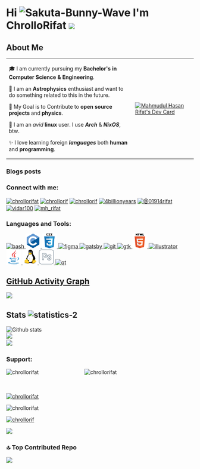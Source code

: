 # Hi <img src="https://i.ibb.co/CnmfDCz/Sakuta-Bunny-Wave.png" alt="Sakuta-Bunny-Wave" width = "29px"> I'm ChrolloRifat <img src="https://i.ibb.co/cJq7v7s/Mai-Hoodie.gif" width="50px">

## About Me
<table>
<tr>
  <td valign="center">
    
  🎓 I am currently pursuing my **Bachelor's in Computer Science & Engineering**.
    
  🌱 I am an **Astrophysics** enthusiast and want to do something related to this in the future.
  
  🎯 My Goal is to Contribute to **open source projects** and **physics**.

  🐧 I am an _avid_ **linux** user. I use ***Arch*** & ***NixOS***, btw.
  
  ✨ I love learning foreign ***languages*** both **human** and **programming**.
  
<td >
   <a href="https://app.daily.dev/ChrolloRifat"><img src="https://api.daily.dev/devcards/3ba68db2716c4cf1a6deee89bfe40bcb.png?r=c6o" width="300" alt="Mahmudul Hasan Rifat's Dev Card"/></a>
  </td></tr>
</table>




### Blogs posts
<!-- BLOG-POST-LIST:START -->
<!-- BLOG-POST-LIST:END -->


<h3 align="left">Connect with me:</h3>
<p align="left">
<a href="https://dev.to/chrollorifat" target="blank"><img align="center" src="https://raw.githubusercontent.com/rahuldkjain/github-profile-readme-generator/master/src/images/icons/Social/devto.svg" alt="chrollorifat" height="30" width="40" /></a>
<a href="https://twitter.com/chrollorif" target="blank"><img align="center" src="https://raw.githubusercontent.com/rahuldkjain/github-profile-readme-generator/master/src/images/icons/Social/twitter.svg" alt="chrollorif" height="30" width="40" /></a>
<a href="https://fb.com/chrollorif" target="blank"><img align="center" src="https://raw.githubusercontent.com/rahuldkjain/github-profile-readme-generator/master/src/images/icons/Social/facebook.svg" alt="chrollorif" height="30" width="40" /></a>
<a href="https://instagram.com/4billionyears" target="blank"><img align="center" src="https://raw.githubusercontent.com/rahuldkjain/github-profile-readme-generator/master/src/images/icons/Social/instagram.svg" alt="4billionyears" height="30" width="40" /></a>
<a href="https://medium.com/@01914rifat" target="blank"><img align="center" src="https://raw.githubusercontent.com/rahuldkjain/github-profile-readme-generator/master/src/images/icons/Social/medium.svg" alt="@01914rifat" height="30" width="40" /></a>
<a href="https://www.youtube.com/c/vidar100" target="blank"><img align="center" src="https://raw.githubusercontent.com/rahuldkjain/github-profile-readme-generator/master/src/images/icons/Social/youtube.svg" alt="vidar100" height="30" width="40" /></a>
<a href="https://www.hackerrank.com/mh_rifat" target="blank"><img align="center" src="https://raw.githubusercontent.com/rahuldkjain/github-profile-readme-generator/master/src/images/icons/Social/hackerrank.svg" alt="mh_rifat" height="30" width="40" /></a>
</p>

<h3 align="left">Languages and Tools:</h3>
<p align="left"> <a href="https://www.gnu.org/software/bash/" target="_blank" rel="noreferrer"> <img src="https://www.vectorlogo.zone/logos/gnu_bash/gnu_bash-icon.svg" alt="bash" width="40" height="40"/> </a> <a href="https://www.cprogramming.com/" target="_blank" rel="noreferrer"> <img src="https://raw.githubusercontent.com/devicons/devicon/master/icons/c/c-original.svg" alt="c" width="40" height="40"/> </a> <a href="https://www.w3schools.com/css/" target="_blank" rel="noreferrer"> <img src="https://raw.githubusercontent.com/devicons/devicon/master/icons/css3/css3-original-wordmark.svg" alt="css3" width="40" height="40"/> </a> <a href="https://www.figma.com/" target="_blank" rel="noreferrer"> <img src="https://www.vectorlogo.zone/logos/figma/figma-icon.svg" alt="figma" width="40" height="40"/> </a> <a href="https://www.gatsbyjs.com/" target="_blank" rel="noreferrer"> <img src="https://www.vectorlogo.zone/logos/gatsbyjs/gatsbyjs-icon.svg" alt="gatsby" width="40" height="40"/> </a> <a href="https://git-scm.com/" target="_blank" rel="noreferrer"> <img src="https://www.vectorlogo.zone/logos/git-scm/git-scm-icon.svg" alt="git" width="40" height="40"/> </a> <a href="https://www.gtk.org/" target="_blank" rel="noreferrer"> <img src="https://upload.wikimedia.org/wikipedia/commons/7/71/GTK_logo.svg" alt="gtk" width="40" height="40"/> </a> <a href="https://www.w3.org/html/" target="_blank" rel="noreferrer"> <img src="https://raw.githubusercontent.com/devicons/devicon/master/icons/html5/html5-original-wordmark.svg" alt="html5" width="40" height="40"/> </a> <a href="https://www.adobe.com/in/products/illustrator.html" target="_blank" rel="noreferrer"> <img src="https://www.vectorlogo.zone/logos/adobe_illustrator/adobe_illustrator-icon.svg" alt="illustrator" width="40" height="40"/> </a> <a href="https://www.java.com" target="_blank" rel="noreferrer"> <img src="https://raw.githubusercontent.com/devicons/devicon/master/icons/java/java-original.svg" alt="java" width="40" height="40"/> </a> <a href="https://www.linux.org/" target="_blank" rel="noreferrer"> <img src="https://raw.githubusercontent.com/devicons/devicon/master/icons/linux/linux-original.svg" alt="linux" width="40" height="40"/> </a> <a href="https://www.photoshop.com/en" target="_blank" rel="noreferrer"> <img src="https://raw.githubusercontent.com/devicons/devicon/master/icons/photoshop/photoshop-line.svg" alt="photoshop" width="40" height="40"/> </a> <a href="https://www.qt.io/" target="_blank" rel="noreferrer"> <img src="https://upload.wikimedia.org/wikipedia/commons/0/0b/Qt_logo_2016.svg" alt="qt" width="40" height="40"/> </a> </p>




## [GitHub Activity Graph](https://github-readme-activity-graph.vercel.app/graph?username=chrollorifat&theme=dracula&hide_border=true)
<img src = "https://github-readme-activity-graph.vercel.app/graph?username=chrollorifat&theme=catppuccin_mocha&hide_border=true" > 

## Stats <img src="https://i.ibb.co/3BvySJW/statistics-2.png" alt="statistics-2" border="0" width ="22px">

![Github stats](https://github-readme-stats.vercel.app/api/top-langs/?username=ChrolloRifat&show_icons=true&layout=compact&langs_count=16&theme=dracula&hidden_border=true) <br/>
 ![](https://github-readme-stats.vercel.app/api?username=ChrolloRifat&theme=catppuccin_mocha&hide_border=false&include_all_commits=true&count_private=true&show_icons=true)<br/>
 ![](https://nirzak-streak-stats.vercel.app/?user=ChrolloRifat&theme=catppuccin_mocha&hide_border=false)<br/>


<h3 align="left">Support:</h3>
<p><a href="https://www.paypal.Me/rifthephoneix"> <img align="left" src="https://cdn.buymeacoffee.com/buttons/v2/default-yellow.png" height="50" width="210" alt="chrollorifat" /></a><a href="https://ko-fi.com/chrollorifat"> <img align="left" src="https://cdn.ko-fi.com/cdn/kofi3.png?v=3" height="50" width="210" alt="chrollorifat" /></a></p><br><br>

<br>

<p align="left"> <a href="https://github.com/ryo-ma/github-profile-trophy"><img src="https://github-profile-trophy.vercel.app/?username=chrollorifat" alt="chrollorifat" /></a> </p>

<p align="left"> <img src="https://komarev.com/ghpvc/?username=chrollorifat&label=Profile%20views&color=0e75b6&style=flat" alt="chrollorifat" /> </p>

<p align="left"> <a href="https://twitter.com/chrollorif" target="blank"><img src="https://img.shields.io/twitter/follow/chrollorif?logo=twitter&style=for-the-badge" alt="chrollorif" /></a> </p>

![](https://quotes-github-readme.vercel.app/api?type=horizontal&theme=tokyonight)

<!--## Recent Activity
START_SECTION:activity-->
<!--END_SECTION:activity-->
### 🔝 Top Contributed Repo
![](https://github-contributor-stats.vercel.app/api?username=ChrolloRifat&limit=9&theme=catppuccin_mocha&combine_all_yearly_contributions=true)

